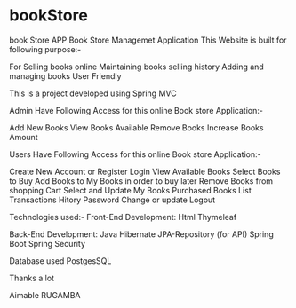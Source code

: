 # bookStore
book Store APP
Book Store Managemet Application
This Website is built for following purpose:-

For Selling books online
Maintaining books selling history
Adding and managing books
User Friendly

This is a project developed using Spring MVC

Admin Have Following Access for this online Book store Application:-

Add New Books
View Books Available
Remove Books
Increase Books Amount


Users Have Following Access for this online Book store Application:-

Create New Account or Register
Login
View Available Books
Select Books to Buy
Add Books to My Books in order to buy later
Remove Books from shopping Cart
Select and Update My Books
Purchased Books List
Transactions Hitory
Password Change or update
Logout


Technologies used:-
Front-End Development:
Html
Thymeleaf

Back-End Development:
Java
Hibernate
JPA-Repository (for API)
Spring Boot
Spring Security

Database used
PostgesSQL


Thanks a lot

Aimable RUGAMBA

